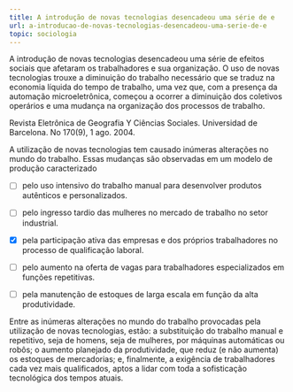 ```yaml
---
title: A introdução de novas tecnologias desencadeou uma série de e
url: a-introducao-de-novas-tecnologias-desencadeou-uma-serie-de-e
topic: sociologia
---
```



A introdução de novas tecnologias desencadeou uma série de efeitos sociais que afetaram os trabalhadores e sua organização. O uso de novas tecnologias trouxe a diminuição do trabalho necessário que se traduz na economia líquida do tempo de trabalho, uma vez que, com a presença da automação microeletrônica, começou a ocorrer a diminuição dos coletivos operários e uma mudança na organização dos processos de trabalho.

Revista Eletrônica de Geografia Y Ciências Sociales. Universidad de Barcelona. No 170(9), 1 ago. 2004.

A utilização de novas tecnologias tem causado inúmeras alterações no mundo do trabalho. Essas mudanças são observadas em um modelo de produção caracterizado



- [ ] pelo uso intensivo do trabalho manual para desenvolver produtos autênticos e personalizados.
- [ ] pelo ingresso tardio das mulheres no mercado de trabalho no setor industrial.
- [x] pela participação ativa das empresas e dos próprios trabalhadores no processo de qualificação laboral.
- [ ] pelo aumento na oferta de vagas para trabalhadores especializados em funções repetitivas.
- [ ] pela manutenção de estoques de larga escala em função da alta produtividade.


Entre as inúmeras alterações no mundo do trabalho provocadas pela utilização de novas tecnologias, estão: a substituição do trabalho manual e repetitivo, seja de homens, seja de mulheres, por máquinas automáticas ou robôs; o aumento planejado da produtividade, que reduz (e não aumenta) os estoques de mercadorias; e, finalmente, a exigência de trabalhadores cada vez mais qualificados, aptos a lidar com toda a sofisticação tecnológica dos tempos atuais.
